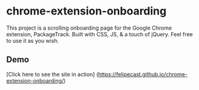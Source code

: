 # chrome-extension-onboarding

This project is a scrolling onboarding page for the Google Chrome extension, PackageTrack. Built with CSS, JS, & a touch of jQuery. 
Feel free to use it as you wish.

## Demo

[Click here to see the site in action] (https://felipecast.github.io/chrome-extension-onboarding/)